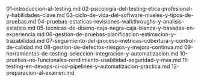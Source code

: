 01-introduccion-al-testing.md
02-psicologia-del-testing-etica-profesional-y-habilidades-clave.md
03-ciclo-de-vida-del-software-niveles-y-tipos-de-pruebas.md
04-pruebas-estaticas-revisiones-walkthroughs-y-analisis-estatico.md
05-tecnicas-de-diseno-caja-negra-caja-blanca-y-basadas-en-experiencia.md
06-gestion-de-pruebas-planificacion-estimacion-y-trazabilidad.md
07-seguimiento-del-proceso-metricas-cobertura-y-control-de-calidad.md
08-gestion-de-defectos-riesgos-y-mejora-continua.md
09-herramientas-de-testing-seleccion-integracion-y-automatizacion.md
10-pruebas-no-funcionales-rendimiento-usabilidad-seguridad-y-mas.md
11-testing-en-devops-ci-cd-pipelines-y-automatizacion-practica.md
12-preparacion-al-examen.md
